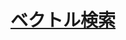 # [ベクトル検索](https://github.com/GoogleCloudPlatform/generative-ai/blob/main/embeddings/intro-textemb-vectorsearch.ipynb)
